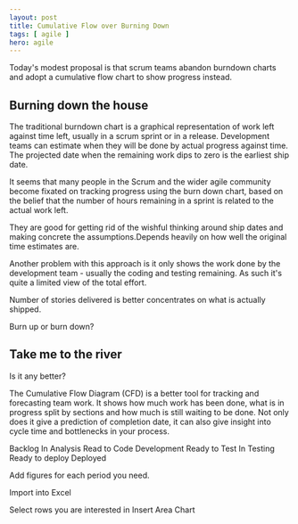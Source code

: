 ```yaml
---
layout: post
title: Cumulative Flow over Burning Down
tags: [ agile ]
hero: agile
---
```


Today's modest proposal is that scrum teams abandon burndown charts and adopt 
a cumulative flow chart to show progress instead.

## Burning down the house

The traditional burndown chart is a graphical representation of work left against 
time left, usually in a scrum sprint or in a release. Development teams can estimate 
when they will be done by actual progress against time. The projected date when the 
remaining work dips to zero is the earliest ship date.
 
 <graphic here>
 
It seems that many people in the Scrum and the wider agile community become fixated 
on tracking progress using the burn down chart, based on the belief that the number of 
hours remaining in a sprint is related to the actual work left.

They are good for getting rid of the wishful thinking around ship dates and making concrete the 
assumptions.Depends heavily on how well the original time estimates are.

Another problem with this approach is it only shows the work done by the development team - 
usually the coding and testing remaining. As such it's quite a limited view of the total 
effort.

Number of stories delivered is better concentrates on what is actually shipped.

Burn up or burn down?


## Take me to the river

Is it any better?

The Cumulative Flow Diagram (CFD) is a better tool for tracking and forecasting team 
work. It shows how much work has been done, what is in progress split by sections and how 
much is still waiting to be done. Not only does it give a prediction of completion date, it can 
also give insight into cycle time and bottlenecks in your process.

Backlog
In Analysis 
Read to Code
Development
Ready to Test
In Testing
Ready to deploy
Deployed

Add figures for each period you need.

Import into Excel
<pic>

Select rows you are interested in
<pic>
Insert Area Chart





